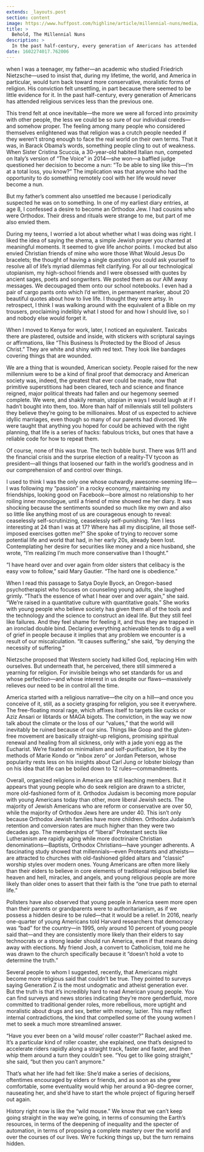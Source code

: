 ```yaml
--- 
extends: _layouts.post 
section: content 
image: https://www.huffpost.com/highline/article/millennial-nuns/media/images/fb.jpg 
title: > 
  Behold, The Millennial Nuns 
description: > 
  In the past half-century, every generation of Americans has attended religious services less than the previous one.In one of my earliest diary entries, at age 8, I confessed a desire to become an Orthodox Jew.For all our technological utopianism, my high-school friends and I were obsessed with quotes by ancient sages, poets and songwriters.But it appears that young people who do seek religion are drawn to a stricter, more old-fashioned form of it.Orthodox Judaism is becoming more popular with young Americans today than other, more liberal Jewish sects. 
date: 1602274017.762006 
--- 
```

when I was a teenager, my father—an academic who studied Friedrich Nietzsche—used to insist that, during my lifetime, the world, and America in particular, would turn back toward more conservative, moralistic forms of religion. His conviction felt unsettling, in part because there seemed to be little evidence for it. In the past half-century, every generation of Americans has attended religious services less than the previous one.

This trend felt at once inevitable—the more we were all forced into proximity with other people, the less we could be so sure of our individual creeds—and somehow proper. The feeling among many people who considered themselves enlightened was that religion was a crutch people needed if they weren’t strong enough to face the real world on their own terms. That it was, in Barack Obama’s words, something people cling to out of weakness. When Sister Cristina Scuccia, a 30-year-old habited Italian nun, competed on Italy’s version of “The Voice” in 2014—she won—a baffled judge questioned her decision to become a nun: “To be able to sing like this—I’m at a total loss, you know?” The implication was that anyone who had the opportunity to do something remotely cool with her life would never become a nun.

But my father’s comment also unsettled me because I periodically suspected he was on to something. In one of my earliest diary entries, at age 8, I confessed a desire to become an Orthodox Jew. I had cousins who were Orthodox. Their dress and rituals were strange to me, but part of me also envied them.

During my teens, I worried a lot about whether what I was doing was right. I liked the idea of saying the shema, a simple Jewish prayer you chanted at meaningful moments. It seemed to give life anchor points. I mocked but also envied Christian friends of mine who wore those What Would Jesus Do bracelets; the thought of having a single question you could ask yourself to resolve all of life’s myriad dilemmas felt clarifying. For all our technological utopianism, my high-school friends and I were obsessed with quotes by ancient sages, poets and songwriters. We posted them as our AIM away messages. We decoupaged them onto our school notebooks. I even had a pair of cargo pants onto which I’d written, in permanent marker, about 20 beautiful quotes about how to live life. I thought they were artsy. In retrospect, I think I was walking around with the equivalent of a Bible on my trousers, proclaiming indelibly what I stood for and how I should live, so I and nobody else would forget it.

When I moved to Kenya for work, later, I noticed an equivalent. Taxicabs there are plastered, outside and inside, with stickers with scriptural sayings or affirmations, like “This Business Is Protected by the Blood of Jesus Christ.” They are white and shiny with red text. They look like bandages covering things that are wounded.

We are a thing that is wounded, American society. People raised for the new millennium were to be a kind of final proof that democracy and American society was, indeed, the greatest that ever could be made, now that primitive superstitions had been cleared, tech and science and finance reigned, major political threats had fallen and our hegemony seemed complete. We were, and shakily remain, utopian in ways I would laugh at if I hadn’t bought into them, too. More than half of millennials still tell pollsters they believe they’re going to be millionaires. Most of us expected to achieve idyllic marriages, even though so many of our parents had divorced. We were taught that anything you hoped for could be achieved with the right planning, that life is a series of hacks: fabulous tricks, but ones that have a reliable code for how to repeat them.

Of course, none of this was true. The tech bubble burst. There was 9/11 and the financial crisis and the surprise election of a reality-TV tycoon as president—all things that loosened our faith in the world’s goodness and in our comprehension of and control over things.

I used to think I was the only one whose outwardly awesome-seeming life—I was following my “passion” in a rocky economy, maintaining my friendships, looking good on Facebook—bore almost no relationship to her roiling inner monologue, until a friend of mine showed me her diary. It was shocking because the sentiments sounded so much like my own and also so little like anything most of us are courageous enough to reveal: ceaselessly self-scrutinizing, ceaselessly self-punishing. “Am I less interesting at 24 than I was at 17? Where has all my discipline, all those self-imposed exercises gotten me?” She spoke of trying to recover some potential life and world that had, in her early 20s, already been lost. Contemplating her desire for securities like money and a nice husband, she wrote, “I’m realizing I’m much more conservative than I thought.”

“I have heard over and over again from older sisters that celibacy is the easy vow to follow,” said Mary Gautier. “The hard one is obedience.”

When I read this passage to Satya Doyle Byock, an Oregon-based psychotherapist who focuses on counseling young adults, she laughed grimly. “That’s the essence of what I hear over and over again,” she said. “We’re raised in a quantitative culture with quantitative goals.” She works with young people who believe society has given them all of the tools and the technology and the science to construct an ideal life. But they still feel like failures. And they feel shame for feeling it, and thus they are trapped in an ironclad double bind. Declaring everything achievable tends to dig a well of grief in people because it implies that any problem we encounter is a result of our miscalculation. “It causes suffering,” she said, “by denying the necessity of suffering.”

Nietzsche proposed that Western society had killed God, replacing Him with ourselves. But underneath that, he perceived, there still simmered a yearning for religion. For invisible beings who set standards for us and whose perfection—and whose interest in us despite our flaws—massively relieves our need to be in control all the time.

America started with a religious narrative—the city on a hill—and once you conceive of it, still, as a society grasping for religion, you see it everywhere. The free-floating moral rage, which affixes itself to targets like cucks or Aziz Ansari or libtards or MAGA bigots. The conviction, in the way we now talk about the climate or the loss of our “values,” that the world will inevitably be ruined because of our sins. Things like Goop and the gluten-free movement are basically straight-up religions, promising spiritual renewal and healing from all sickness, only with a jade yoni egg as the Eucharist. We’re fixated on minimalism and self-purification, be it by the methods of Marie Kondo or “inbox zero” or Jordan Peterson, whose popularity rests less on his insights about Carl Jung or lobster biology than on his idea that life can be boiled down to 12 rules—commandments.

Overall, organized religions in America are still leaching members. But it appears that young people who do seek religion are drawn to a stricter, more old-fashioned form of it. Orthodox Judaism is becoming more popular with young Americans today than other, more liberal Jewish sects. The majority of Jewish Americans who are reform or conservative are over 50, while the majority of Orthodox Jews here are under 40. This isn’t only because Orthodox Jewish families have more children. Orthodox Judaism’s retention and conversion rates are much higher than they were two decades ago. The memberships of “liberal” Protestant sects like Lutheranism are rapidly aging while more doctrinaire Christian denominations—Baptists, Orthodox Christians—have younger adherents. A fascinating study showed that millennials—even Protestants and atheists—are attracted to churches with old-fashioned gilded altars and “classic” worship styles over modern ones. Young Americans are often more likely than their elders to believe in core elements of traditional religious belief like heaven and hell, miracles, and angels, and young religious people are more likely than older ones to assert that their faith is the “one true path to eternal life.”

Pollsters have also observed that young people in America seem more open than their parents or grandparents were to authoritarianism, as if we possess a hidden desire to be ruled—that it would be a relief. In 2016, nearly one-quarter of young Americans told Harvard researchers that democracy was “bad” for the country—in 1995, only around 10 percent of young people said that—and they are consistently more likely than their elders to say technocrats or a strong leader should run America, even if that means doing away with elections. My friend Josh, a convert to Catholicism, told me he was drawn to the church specifically because it “doesn’t hold a vote to determine the truth.”

Several people to whom I suggested, recently, that Americans might become more religious said that couldn’t be true. They pointed to surveys saying Generation Z is the most undogmatic and atheist generation ever. But the truth is that it’s incredibly hard to read American young people. You can find surveys and news stories indicating they’re more genderfluid, more committed to traditional gender roles, more rebellious, more uptight and moralistic about drugs and sex, better with money, lazier. This may reflect internal contradictions, the kind that compelled some of the young women I met to seek a much more streamlined answer.

“Have you ever been on a ‘wild mouse’ roller coaster?” Rachael asked me. It’s a particular kind of roller coaster, she explained, one that’s designed to accelerate riders rapidly along a straight track, faster and faster, and then whip them around a turn they couldn’t see. “You get to like going straight,” she said, “but then you can’t anymore.”

That’s what her life had felt like: She’d make a series of decisions, oftentimes encouraged by elders or friends, and as soon as she grew comfortable, some eventuality would whip her around a 90-degree corner, nauseating her, and she’d have to start the whole project of figuring herself out again.

History right now is like the “wild mouse.” We know that we can’t keep going straight in the way we’re going, in terms of consuming the Earth’s resources, in terms of the deepening of inequality and the specter of automation, in terms of proposing a complete mastery over the world and over the courses of our lives. We’re fucking things up, but the turn remains hidden.